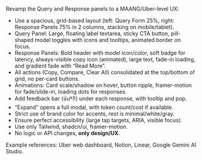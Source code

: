 Revamp the Query and Response panels to a MAANG/Uber-level UX:

- Use a spacious, grid-based layout (left: Query Form 25%, right: Response Panels 75% in 2 columns, stacking on mobile/tablet).
- Query Panel: Large, floating label textarea, sticky CTA button, pill-shaped model toggles with icons and tooltips, animated border on focus.
- Response Panels: Bold header with model icon/color, soft badge for latency, always-visible copy icon (animated), large text, fade-in loading, and gradient fade with “Read More”.
- All actions (Copy, Compare, Clear All) consolidated at the top/bottom of grid, no per-card buttons.
- Animations: Card scale/shadow on hover, button ripple, framer-motion for fade/slide-in, loading dots for responses.
- Add feedback bar (👍/👎) under each response, with tooltip and pop.
- “Expand” opens a full modal, with token count/cost if available.
- Strict use of brand color for accents, rest is minimal/white/gray.
- Ensure perfect accessibility (large tap targets, ARIA, visible focus).
- Use only Tailwind, shadcn/ui, framer-motion.
- No logic or API changes, **only design/UX**.

Example references: Uber web dashboard, Notion, Linear, Google Gemini AI Studio.
